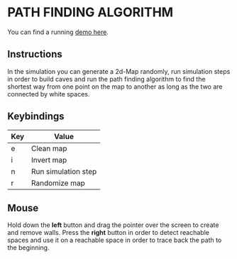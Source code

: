 # PATH FINDING ALGORITHM
You can find a running [demo here](https://5ubstitute.github.io/path_finding).

## Instructions
In the simulation you can generate a 2d-Map randomly, run simulation steps in order to build caves and run the path finding algorithm to find the shortest way from one point on the map to another as long as the two are connected by white spaces.

## Keybindings
Key | Value
--- | -----
e | Clean map
i | Invert map
n | Run simulation step
r | Randomize map

## Mouse
Hold down the **left** button and drag the pointer over the screen to create and remove walls.
Press the **right** button in order to detect reachable spaces and use it on a reachable space in order to trace back the path to the beginning.
